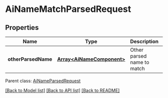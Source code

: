 
# AiNameMatchParsedRequest

## Properties
Name | Type | Description | Notes
------------ | ------------- | ------------- | -------------
**otherParsedName** | [**Array&lt;AiNameComponent&gt;**](AiNameComponent.md) | Other parsed name to match              | [default to undefined]

 Parent class: [AiNameParsedRequest](AiNameParsedRequest.md)

[[Back to Model list]](README.md#documentation-for-models) [[Back to API list]](README.md#documentation-for-api-endpoints) [[Back to README]](README.md)
